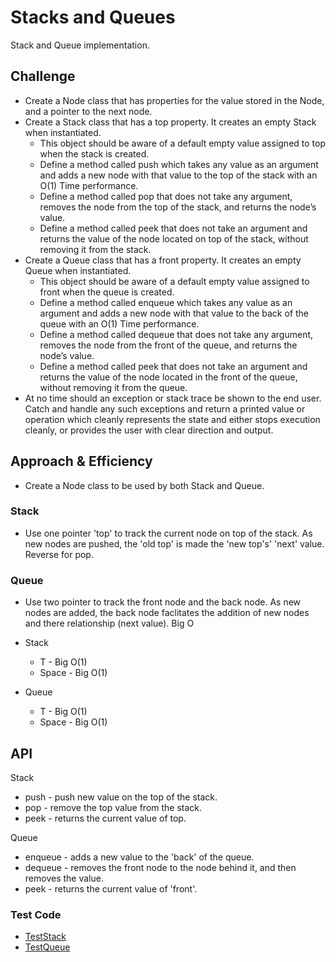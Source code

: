 # Stacks and Queues
<!-- Short summary or background information -->
Stack and Queue implementation.
## Challenge
<!-- Description of the challenge -->
- Create a Node class that has properties for the value stored in the Node, and a pointer to the next node.
- Create a Stack class that has a top property. It creates an empty Stack when instantiated.
    - This object should be aware of a default empty value assigned to top when the stack is created.
    - Define a method called push which takes any value as an argument and adds a new node with that value to the top of the stack with an O(1) Time performance.
    - Define a method called pop that does not take any argument, removes the node from the top of the stack, and returns the node’s value.
    - Define a method called peek that does not take an argument and returns the value of the node located on top of the stack, without removing it from the stack.
- Create a Queue class that has a front property. It creates an empty Queue when instantiated.
    - This object should be aware of a default empty value assigned to front when the queue is created.
    - Define a method called enqueue which takes any value as an argument and adds a new node with that value to the back of the queue with an O(1) Time performance.
    - Define a method called dequeue that does not take any argument, removes the node from the front of the queue, and returns the node’s value.
    - Define a method called peek that does not take an argument and returns the value of the node located in the front of the queue, without removing it from the queue.
- At no time should an exception or stack trace be shown to the end user. Catch and handle any such exceptions and return a printed value or operation which cleanly represents the state and either stops execution cleanly, or provides the user with clear direction and output.

## Approach & Efficiency
<!-- What approach did you take? Why? What is the Big O space/time for this approach? -->
- Create a Node class to be used by both Stack and Queue.
### Stack
- Use one pointer 'top' to track the current node on top of the stack. As new nodes are pushed, the 'old top' is made the 'new top's' 'next' value. Reverse for pop.
### Queue
- Use two pointer to track the front node and the back node. As new nodes are added, the back node faclitates the addition of new nodes and there relationship (next value).
Big O
- Stack
    - T - Big O(1)
    - Space - Big O(1)

- Queue
    - T - Big O(1)
    - Space - Big O(1)
## API
<!-- Description of each method publicly available to your Stack and Queue-->
Stack
- push - push new value on the top of the stack.
- pop - remove the top value from the stack.
- peek - returns the current value of top.

Queue
- enqueue - adds a new value to the 'back' of the queue.
- dequeue - removes the front node to the node behind it, and then removes the value.
- peek - returns the current value of 'front'.
### Test Code
- [TestStack](https://github.com/mattburger/data-structures-and-algorithms/blob/master/code401Challenges/src/test/java/code401Challenges/TestStack.java)
- [TestQueue](https://github.com/mattburger/data-structures-and-algorithms/blob/master/code401Challenges/src/test/java/code401Challenges/TestQueue.java)
